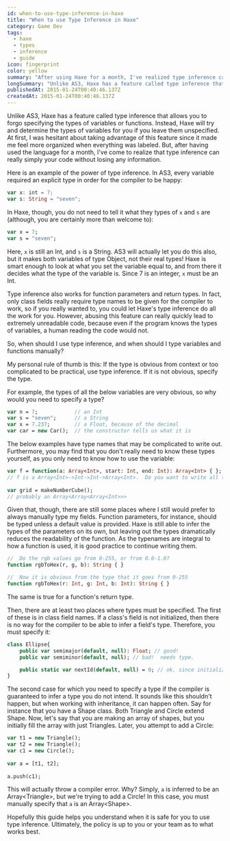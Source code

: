 ```yaml
---
id: when-to-use-type-inference-in-haxe
title: "When to use Type Inference in Haxe"
category: Game Dev
tags:
  - haxe
  - types
  - inference
  - guide
icon: fingerprint
color: yellow
summary: "After using Haxe for a month, I've realized type inference can really simply your code without losing any information."
longSummary: "Unlike AS3, Haxe has a feature called type inference that allows you to forgo specifying the types of variables or functions. After having used the language for a month, I've come to realize that type inference can really simply your code without losing any information."
publishedAt: 2015-01-24T00:40:46.137Z
createdAt: 2015-01-24T00:40:46.137Z
---
```


Unlike AS3, Haxe has a feature called type inference that allows you to forgo specifying the types of variables or functions. Instead, Haxe will try and determine the types of variables for you if you leave them unspecified. At first, I was hesitant about taking advantage of this feature since it made me feel more organized when everything was labeled. But, after having used the language for a month, I've come to realize that type inference can really simply your code without losing any information.

Here is an example of the power of type inference. In AS3, every variable required an explicit type in order for the compiler to be happy:

```actionscript
var x: int = 7;
var s: String = "seven";
```

In Haxe, though, you do not need to tell it what they types of `x` and `s` are (although, you are certainly more than welcome to):

```haxe
var x = 7;
var s = "seven";
```

Here, `x` is still an Int, and `s` is a String. AS3 will actually let you do this also, but it makes both variables of type Object, not their real types! Haxe is smart enough to look at what you set the variable equal to, and from there it decides what the type of the variable is. Since 7 is an integer, `x` must be an Int.

Type inference also works for function parameters and return types. In fact, only class fields really require type names to be given for the compiler to work, so if you really wanted to, you could let Haxe's type inference do all the work for you. However, abusing this feature can really quickly lead to extremely unreadable code, because even if the program knows the types of variables, a human reading the code would not.

So, when should I use type inference, and when should I type variables and functions manually?

My personal rule of thumb is this: If the type is obvious from context or too complicated to be practical, use type inference. If it is not obvious, specify the type.

For example, the types of all the below variables are very obvious, so why would you need to specify a type?

```haxe
var n = 7;            // an Int
var s = "seven";      // a String
var x = 7.237;        // a Float, because of the decimal
var car = new Car();  // the constructor tells us what it is
```

The below examples have type names that may be complicated to write out. Furthermore, you may find that you don't really need to know these types yourself, as you only need to know how to use the variable:

```haxe
var f = function(a: Array<Int>, start: Int, end: Int): Array<Int> { };
// f is a Array<Int>->Int->Int->Array<Int>.  Do you want to write all that?
 
var grid = makeNumberCube();
// probably an Array<Array<Array<Int>>>
```

Given that, though, there are still some places where I still would prefer to always manually type my fields. Function parameters, for instance, should be typed unless a default value is provided. Haxe is still able to infer the types of the parameters on its own, but leaving out the types dramatically reduces the readability of the function. As the typenames are integral to how a function is used, it is good practice to continue writing them.

<div class="danger">

```haxe
//  Do the rgb values go from 0-255, or from 0.0-1.0?
function rgbToHex(r, g, b): String { }
```

</div>

<div class="success">

```haxe
//  Now it is obvious from the type that it goes from 0-255
function rgbToHex(r: Int, g: Int, b: Int): String { }
```

</div>

The same is true for a function's return type.

Then, there are at least two places where types must be specified. The first of these is in class field names. If a class's field is not initialized, then there is no way for the compiler to be able to infer a field's type. Therefore, you must specify it:

```haxe
class Ellipse{
	public var semimajor(default, null): Float; // good!
	public var semiminor(default, null); // bad!  needs type.

	public static var nextId(default, null) = 0; // ok, since initialized
}
```

The second case for which you need to specify a type if the compiler is guaranteed to infer a type you do not intend. It sounds like this shouldn't happen, but when working with inheritance, it can happen often. Say for instance that you have a Shape class. Both Triangle and Circle extend Shape. Now, let's say that you are making an array of shapes, but you initially fill the array with just Triangles. Later, you attempt to add a Circle:

<div class="danger">

```haxe
var t1 = new Triangle();
var t2 = new Triangle();
var c1 = new Circle();
 
var a = [t1, t2];
 
a.push(c1);
```

</div>

This will actually throw a compiler error. Why? Simply, `a` is inferred to be an Array&lt;Triangle&gt;, but we're trying to add a Circle! In this case, you must manually specify that `a` is an Array&lt;Shape&gt;.

Hopefully this guide helps you understand when it is safe for you to use type inference. Ultimately, the policy is up to you or your team as to what works best.

